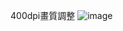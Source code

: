 400dpi畫質調整
![image](https://github.com/user-attachments/assets/d6a95830-9be8-4a60-8c96-60e6c09edebe)
